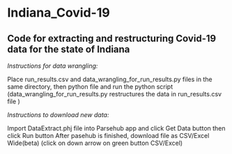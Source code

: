 # Indiana_Covid-19
## Code for extracting and restructuring Covid-19 data for the state of Indiana


*Instructions for data wrangling:*

Place run_results.csv and data_wrangling_for_run_results.py files in the same directory, then python file  and run the python script (data_wrangling_for_run_results.py restructures the data in run_results.csv file )

*Instructions to download new data:*

Import DataExtract.phj file into Parsehub app and click Get Data button then click Run button
After pasehub is finished, download file as CSV/Excel Wide(beta) (click on down arrow on green button CSV/Excel)
